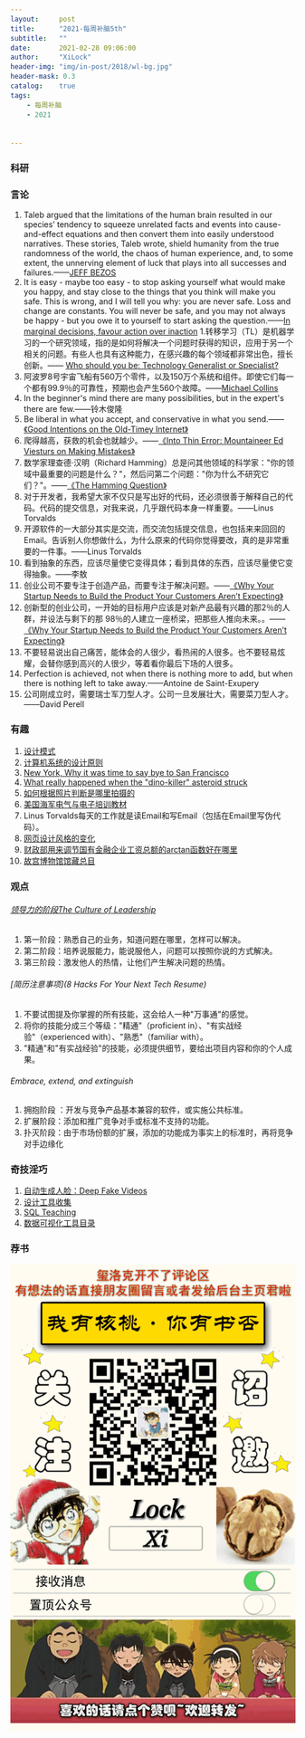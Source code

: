 ```yaml
---
layout:     post
title:      "2021-每周补脑5th"
subtitle:   ""
date:       2021-02-28 09:06:00
author:     "XiLock"
header-img: "img/in-post/2018/wl-bg.jpg"
header-mask: 0.3
catalog:    true
tags:
    - 每周补脑
    - 2021


---
```


### 科研

### 言论
1. Taleb argued that the limitations of the human brain resulted in our species’ tendency to squeeze unrelated facts and events into cause-and-effect equations and then convert them into easily understood narratives. These stories, Taleb wrote, shield humanity from the true randomness of the world, the chaos of human experience, and, to some extent, the unnerving element of luck that plays into all successes and failures.——[JEFF BEZOS](https://jacklimpert.com/2018/04/jeff-bezos-talks-about-writing-and-the-narrative-fallacy/)
1. It is easy - maybe too easy - to stop asking yourself what would make you happy, and stay close to the things that you think will make you safe. This is wrong, and I will tell you why: you are never safe. Loss and change are constants. You will never be safe, and you may not always be happy - but you owe it to yourself to start asking the question.——[In marginal decisions, favour action over inaction](https://www.sivv.io/article/5ecededf46cc9f76d4639b24/In-marginal-decisions,-favour-action-over-inaction)
1.转移学习（TL）是机器学习的一个研究领域，指的是如何将解决一个问题时获得的知识，应用于另一个相关的问题。有些人也具有这种能力，在感兴趣的每个领域都非常出色，擅长创新。—— [Who should you be: Technology Generalist or Specialist?](https://adityarohilla.com/2020/06/11/who-should-you-be-technology-generalist-or-specialist/)
1. 阿波罗8号宇宙飞船有560万个零件，以及150万个系统和组件。即使它们每一个都有99.9％的可靠性，预期也会产生560个故障。——[Michael Collins](https://en.wikipedia.org/wiki/Michael_Collins_%28astronaut%29)
1. In the beginner's mind there are many possibilities, but in the expert's there are few.——铃木俊隆
1. Be liberal in what you accept, and conservative in what you send.——[《Good Intentions on the Old-Timey Internet》](https://somanymachines.com/tx/character-generator-protocol/)
1. 爬得越高，获救的机会也就越少。——[《Into Thin Error: Mountaineer Ed Viesturs on Making Mistakes》](https://slate.com/news-and-politics/2010/06/into-thin-error-mountaineer-ed-viesturs-on-making-mistakes.html)
1. 数学家理查德·汉明（Richard Hamming）总是问其他领域的科学家："你的领域中最重要的问题是什么？"，然后问第二个问题："你为什么不研究它们？"。——[《The Hamming Question》](https://www.lesswrong.com/posts/P5k3PGzebd5yYrYqd/the-hamming-question)
1. 对于开发者，我希望大家不仅只是写出好的代码，还必须很善于解释自己的代码。代码的提交信息，对我来说，几乎跟代码本身一样重要。——Linus Torvalds
1. 开源软件的一大部分其实是交流，而交流包括提交信息，也包括来来回回的 Email。告诉别人你想做什么，为什么原来的代码你觉得要改，真的是非常重要的一件事。——Linus Torvalds
1. 看到抽象的东西，应该尽量使它变得具体；看到具体的东西，应该尽量使它变得抽象。——李敖
1. 创业公司不要专注于创造产品，而要专注于解决问题。——[《Why Your Startup Needs to Build the Product Your Customers Aren’t Expecting》](https://jproco.medium.com/why-your-startup-needs-to-build-the-product-your-customers-arent-expecting-8d769054db53)
1. 创新型的创业公司，一开始的目标用户应该是对新产品最有兴趣的那2％的人群，并设法与剩下的那 98％的人建立一座桥梁，把那些人推向未来。。——[《Why Your Startup Needs to Build the Product Your Customers Aren’t Expecting》](https://jproco.medium.com/why-your-startup-needs-to-build-the-product-your-customers-arent-expecting-8d769054db53)
1. 不要轻易说出自己痛苦，能体会的人很少，看热闹的人很多。也不要轻易炫耀，会替你感到高兴的人很少，等着看你最后下场的人很多。
1. Perfection is achieved, not when there is nothing more to add, but when there is nothing left to take away.——Antoine de Saint-Exupery
1. 公司刚成立时，需要瑞士军刀型人才。公司一旦发展壮大，需要菜刀型人才。——David Perell

### 有趣
1. [设计模式](https://refactoringguru.cn/design-patterns)
1. [计算机系统的设计原则](https://embeddedartistry.com/blog/2018/04/26/embedded-rules-of-thumb/)
1. [New York, Why it was time to say bye to San Francisco](https://paulstamatiou.com/new-york/)
1. [What really happened when the "dino-killer" asteroid struck](http://www.bbc.com/earth/story/20160415-what-really-happened-when-the-dino-killer-asteroid-struck)
1. [如何根据照片判断是哪里拍摄的](https://www.secjuice.com/geolocation-osint-amateur-hour/)
1. [美国海军电气与电子培训教材](https://archive.org/search.php?query=subject%3A%22The+Navy+Electricity+and+Electronics+Training+Series%22&sort=publicdate)
1. Linus Torvalds每天的工作就是读Email和写Email（包括在Email里写伪代码）。
1. [网页设计风格的变化](https://www.webdesignmuseum.org/)
1. [财政部用来调节国有金融企业工资总额的arctan函数好在哪里](https://mp.weixin.qq.com/s/ig_FTMp6XbbSE7q-XR70fA)
1. [故宫博物馆馆藏总目](https://zm-digicol.dpm.org.cn/)


### 观点
###### [领导力的阶段The Culture of Leadership](https://medium.com/@benmappen/the-culture-of-leadership-eb424b0726ef)
1. 第一阶段：熟悉自己的业务，知道问题在哪里，怎样可以解决。
1. 第二阶段：培养说服能力，能说服他人，问题可以按照你说的方式解决。
1. 第三阶段：激发他人的热情，让他们产生解决问题的热情。
###### [简历注意事项](8 Hacks For Your Next Tech Resume)
1. 不要试图提及你掌握的所有技能，这会给人一种"万事通"的感觉。
1. 将你的技能分成三个等级："精通"（proficient in）、"有实战经验"（experienced with）、"熟悉"（familiar with）。
1. "精通"和"有实战经验"的技能，必须提供细节，要给出项目内容和你的个人成果。
###### Embrace, extend, and extinguish
1. 拥抱阶段 ：开发与竞争产品基本兼容的软件，或实施公共标准。
1. 扩展阶段：添加和推广竞争对手或标准不支持的功能。
1. 扑灭阶段：由于市场份额的扩展，添加的功能成为事实上的标准时，再将竞争对手边缘化


### 奇技淫巧
1. [自动生成人脸：Deep Fake Videos](https://myvoiceyourface.com/)
1. [设计工具收集](https://nodesign.dev/)
1. [SQL Teaching](https://www.sqlteaching.com/)
1. [数据可视化工具目录](https://datavizcatalogue.com/ZH/)

### 荐书


![](/img/wc-tail.GIF)
